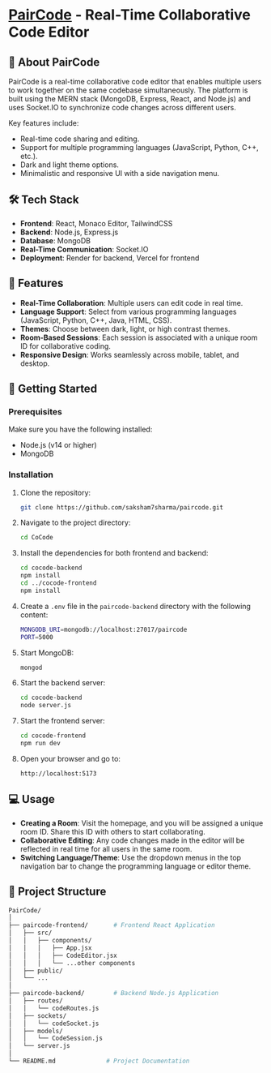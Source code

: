 # [PairCode](paircode.in) - Real-Time Collaborative Code Editor

## 📖 About PairCode

PairCode is a real-time collaborative code editor that enables multiple users to work together on the same codebase simultaneously. The platform is built using the MERN stack (MongoDB, Express, React, and Node.js) and uses Socket.IO to synchronize code changes across different users.

Key features include:
- Real-time code sharing and editing.
- Support for multiple programming languages (JavaScript, Python, C++, etc.).
- Dark and light theme options.
- Minimalistic and responsive UI with a side navigation menu.

## 🛠️ Tech Stack

- **Frontend**: React, Monaco Editor, TailwindCSS
- **Backend**: Node.js, Express.js
- **Database**: MongoDB
- **Real-Time Communication**: Socket.IO
- **Deployment**: Render for backend, Vercel for frontend

## 🎯 Features

- **Real-Time Collaboration**: Multiple users can edit code in real time.
- **Language Support**: Select from various programming languages (JavaScript, Python, C++, Java, HTML, CSS).
- **Themes**: Choose between dark, light, or high contrast themes.
- **Room-Based Sessions**: Each session is associated with a unique room ID for collaborative coding.
- **Responsive Design**: Works seamlessly across mobile, tablet, and desktop.

## 🚀 Getting Started

### Prerequisites

Make sure you have the following installed:
- Node.js (v14 or higher)
- MongoDB

### Installation

1. Clone the repository:
    ```bash
    git clone https://github.com/saksham7sharma/paircode.git
    ```

2. Navigate to the project directory:
    ```bash
    cd CoCode
    ```

3. Install the dependencies for both frontend and backend:
    ```bash
    cd cocode-backend
    npm install
    cd ../cocode-frontend
    npm install
    ```

4. Create a `.env` file in the `paircode-backend` directory with the following content:
    ```bash
    MONGODB_URI=mongodb://localhost:27017/paircode
    PORT=5000
    ```

5. Start MongoDB:
    ```bash
    mongod
    ```

6. Start the backend server:
    ```bash
    cd cocode-backend
    node server.js
    ```

7. Start the frontend server:
    ```bash
    cd cocode-frontend
    npm run dev
    ```

8. Open your browser and go to:
    ```
    http://localhost:5173
    ```

## 💻 Usage

- **Creating a Room**: Visit the homepage, and you will be assigned a unique room ID. Share this ID with others to start collaborating.
- **Collaborative Editing**: Any code changes made in the editor will be reflected in real time for all users in the same room.
- **Switching Language/Theme**: Use the dropdown menus in the top navigation bar to change the programming language or editor theme.

## 📂 Project Structure

```bash
PairCode/
│
├── paircode-frontend/       # Frontend React Application
│   ├── src/
│   │   ├── components/
│   │   │   ├── App.jsx
│   │   │   ├── CodeEditor.jsx
│   │   │   └── ...other components
│   ├── public/
│   └── ...
│
├── paircode-backend/        # Backend Node.js Application
│   ├── routes/
│   │   └── codeRoutes.js
│   ├── sockets/
│   │   └── codeSocket.js
│   ├── models/
│   │   └── CodeSession.js
│   └── server.js
│
└── README.md              # Project Documentation
